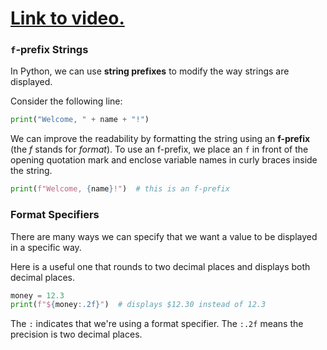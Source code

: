 # [Link to video.](https://www.youtube.com/watch?v=36hVk-jJKCs&list=PLVD25niNi0BlpS2dC7eXz1Rm3lOb9ftaJ)

### `f`-prefix Strings

In Python, we can use **string prefixes** to modify the way strings are displayed.

Consider the following line:

```python
print("Welcome, " + name + "!")
```

We can improve the readability by formatting the string using an **f-prefix** (the *f* stands for *format*). To use an f-prefix, we place an `f` in front of the opening quotation mark and enclose variable names in curly braces inside the string.

```python
print(f"Welcome, {name}!")  # this is an f-prefix
```

### Format Specifiers

There are many ways we can specify that we want a value to be displayed in a specific way. 

Here is a useful one that rounds to two decimal places and displays both decimal places.

```python
money = 12.3
print(f"${money:.2f}")  # displays $12.30 instead of 12.3
```

The `:` indicates that we're using a format specifier. The `:.2f` means the precision is two decimal places.
